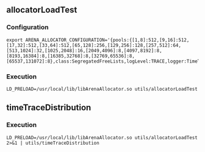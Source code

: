 ## allocatorLoadTest

### Configuration
```
export ARENA_ALLOCATOR_CONFIGURATION='{pools:{[1,8]:512,[9,16]:512,[17,32]:512,[33,64]:512,[65,128]:256,[129,256]:128,[257,512]:64,[513,1024]:32,[1025,2048]:16,[2049,4096]:8,[4097,8192]:8,[8193,16384]:8,[16385,32768]:8,[32769,65536]:8,[65537,131072]:8},class:SegregatedFreeLists,logLevel:TRACE,logger:TimeTrace}'
```
### Execution
```
LD_PRELOAD=/usr/local/lib/libArenaAllocator.so utils/allocatorLoadTest
```

## timeTraceDistribution

### Execution
```
LD_PRELOAD=/usr/local/lib/libArenaAllocator.so utils/allocatorLoadTest 2>&1 | utils/timeTraceDistribution
```
